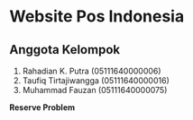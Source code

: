 # Website Pos Indonesia
## Anggota Kelompok
1. Rahadian K. Putra      (05111640000006)
2. Taufiq Tirtajiwangga   (05111640000016)
3. Muhammad Fauzan        (05111640000075)

**Reserve Problem**
